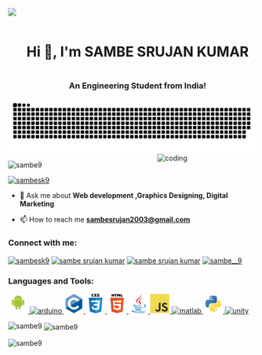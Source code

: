 
<!--horizontal divider(gradiant)-->
<img src="https://user-images.githubusercontent.com/73097560/115834477-dbab4500-a447-11eb-908a-139a6edaec5c.gif">

<!--h1 without bottom border-->
<div id="user-content-toc">
  <ul align="center">
    <summary><h1 style="display: inline-block">Hi 👋, I'm SAMBE SRUJAN KUMAR</h1></summary>
    <h3 align="center">An Engineering Student from India!</h3>
  </ul>
</div>


<!--- snake -->
<div align="center">
  <img  src="https://github.com/1999AZZAR/1999AZZAR/blob/main/resources/img/grid-snake.svg"
       alt="snake" /></a>
</div>


<img align="right" alt="coding" width="200" src="https://media1.giphy.com/media/qgQUggAC3Pfv687qPC/200.webp?cid=ecf05e470aweiuuu5ebfa2uh9owh8xfh4w9gp7hutpynwoqf&ep=v1_gifs_related&rid=200.webp&ct=g">


<p align="left"> <img src="https://komarev.com/ghpvc/?username=sambe9&label=Profile%20views&color=0e75b6&style=flat" alt="sambe9" /> </p>

<p align="left"> <a href="https://twitter.com/sambesk9" target="blank"><img src="https://img.shields.io/twitter/follow/sambesk9?logo=twitter&style=for-the-badge" alt="sambesk9" /></a> </p>

- 💬 Ask me about **Web development ,Graphics Designing, Digital Marketing**

- 📫 How to reach me **sambesrujan2003@gmail.com**

<h3 align="left">Connect with me:</h3>
<p align="left">
<a href="https://twitter.com/sambesk9" target="blank"><img align="center" src="https://raw.githubusercontent.com/rahuldkjain/github-profile-readme-generator/master/src/images/icons/Social/twitter.svg" alt="sambesk9" height="30" width="40" /></a>
<a href="https://linkedin.com/in/sambe srujan kumar" target="blank"><img align="center" src="https://raw.githubusercontent.com/rahuldkjain/github-profile-readme-generator/master/src/images/icons/Social/linked-in-alt.svg" alt="sambe srujan kumar" height="30" width="40" /></a>
<a href="https://fb.com/sambe srujan kumar" target="blank"><img align="center" src="https://raw.githubusercontent.com/rahuldkjain/github-profile-readme-generator/master/src/images/icons/Social/facebook.svg" alt="sambe srujan kumar" height="30" width="40" /></a>
<a href="https://instagram.com/sambe__9" target="blank"><img align="center" src="https://raw.githubusercontent.com/rahuldkjain/github-profile-readme-generator/master/src/images/icons/Social/instagram.svg" alt="sambe__9" height="30" width="40" /></a>
</p>

<h3 align="left">Languages and Tools:</h3>
<p align="left"> <a href="https://developer.android.com" target="_blank" rel="noreferrer"> <img src="https://raw.githubusercontent.com/devicons/devicon/master/icons/android/android-original-wordmark.svg" alt="android" width="40" height="40"/> </a> <a href="https://www.arduino.cc/" target="_blank" rel="noreferrer"> <img src="https://cdn.worldvectorlogo.com/logos/arduino-1.svg" alt="arduino" width="40" height="40"/> </a> <a href="https://www.cprogramming.com/" target="_blank" rel="noreferrer"> <img src="https://raw.githubusercontent.com/devicons/devicon/master/icons/c/c-original.svg" alt="c" width="40" height="40"/> </a> <a href="https://www.w3schools.com/css/" target="_blank" rel="noreferrer"> <img src="https://raw.githubusercontent.com/devicons/devicon/master/icons/css3/css3-original-wordmark.svg" alt="css3" width="40" height="40"/> </a> <a href="https://www.w3.org/html/" target="_blank" rel="noreferrer"> <img src="https://raw.githubusercontent.com/devicons/devicon/master/icons/html5/html5-original-wordmark.svg" alt="html5" width="40" height="40"/> </a> <a href="https://www.java.com" target="_blank" rel="noreferrer"> <img src="https://raw.githubusercontent.com/devicons/devicon/master/icons/java/java-original.svg" alt="java" width="40" height="40"/> </a> <a href="https://developer.mozilla.org/en-US/docs/Web/JavaScript" target="_blank" rel="noreferrer"> <img src="https://raw.githubusercontent.com/devicons/devicon/master/icons/javascript/javascript-original.svg" alt="javascript" width="40" height="40"/> </a> <a href="https://www.mathworks.com/" target="_blank" rel="noreferrer"> <img src="https://upload.wikimedia.org/wikipedia/commons/2/21/Matlab_Logo.png" alt="matlab" width="40" height="40"/> </a> <a href="https://www.python.org" target="_blank" rel="noreferrer"> <img src="https://raw.githubusercontent.com/devicons/devicon/master/icons/python/python-original.svg" alt="python" width="40" height="40"/> </a> <a href="https://unity.com/" target="_blank" rel="noreferrer"> <img src="https://www.vectorlogo.zone/logos/unity3d/unity3d-icon.svg" alt="unity" width="40" height="40"/> </a> </p>

<p><img align="left" src="https://github-readme-stats.vercel.app/api/top-langs?username=sambe9&show_icons=true&locale=en&layout=compact" alt="sambe9" /></p>

<p>&nbsp;<img align="center" src="https://github-readme-stats.vercel.app/api?username=sambe9&show_icons=true&locale=en" alt="sambe9" /></p>

<p><img align="center" src="https://github-readme-streak-stats.herokuapp.com/?user=sambe9&" alt="sambe9" /></p>

